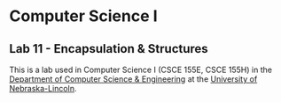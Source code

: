 # Computer Science I
## Lab 11 - Encapsulation & Structures

This is a lab used in Computer Science I (CSCE 155E, CSCE 155H) in the [Department of Computer Science & Engineering](https://cse.unl.edu) at the [University of Nebraska-Lincoln](https://unl.edu).
